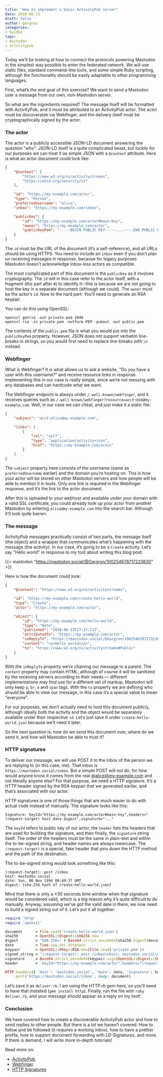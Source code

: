 ```yaml
---
title: "How to implement a basic ActivityPub server"
date: 2018-06-23
draft: false
author: gargron
categories:
- Guides
tags:
- mastodon
- activitypub
---
```


Today we’ll be looking at how to connect the protocols powering Mastodon in the simplest way possible to enter the federated network. We will use static files, standard command-line tools, and some simple Ruby scripting, although the functionality should be easily adaptable to other programming languages.

First, what’s the end goal of this exercise? We want to send a Mastodon user a message from our own, non-Mastodon server.

So what are the ingredients required? The message itself will be formatted with ActivityPub, and it must be attributed to an ActivityPub actor. The actor must be discoverable via Webfinger, and the delivery itself must be cryptographically signed by the actor.

### The actor

The actor is a publicly accessible JSON-LD document answering the question "who". JSON-LD itself is a quite complicated beast, but luckily for our purposes we can treat it as simple JSON with a `@context` attribute. Here is what an actor document could look like:

```json
{
	"@context": [
		"https://www.w3.org/ns/activitystreams",
		"https://w3id.org/security/v1"
	],

	"id": "https://my-example.com/actor",
	"type": "Person",
	"preferredUsername": "alice",
	"inbox": "https://my-example.com/inbox",

	"publicKey": {
		"id": "https://my-example.com/actor#main-key",
		"owner": "https://my-example.com/actor",
		"publicKeyPem": "-----BEGIN PUBLIC KEY-----...-----END PUBLIC KEY-----"
	}
}
```

The `id` must be the URL of the document (it’s a self-reference), and all URLs should be using HTTPS. You need to include an `inbox` even if you don’t plan on receiving messages in response, because for legacy purposes Mastodon doesn’t acknowledge inbox-less actors as compatible.

The most complicated part of this document is the `publicKey` as it involves cryptography. The `id` will in this case refer to the actor itself, with a fragment (the part after `#`) to identify it--this is because we are not going to host the key in a separate document (although we could). The `owner` must be the actor’s `id`. Now to the hard part: You’ll need to generate an RSA keypair.

You can do this using OpenSSL:

    openssl genrsa -out private.pem 2048
    openssl rsa -in private.pem -outform PEM -pubout -out public.pem

The contents of the `public.pem` file is what you would put into the `publicKeyPem` property. However, JSON does not support verbatim line-breaks in strings, so you would first need to replace line-breaks with `\n` instead.

### Webfinger

What is Webfinger? It is what allows us to ask a website, "Do you have a user with this username?" and receive resource links in response. Implementing this in our case is really simple, since we’re not messing with any databases and can hardcode what we want.

The Webfinger endpoint is always under `/.well-known/webfinger`, and it receives queries such as `/.well-known/webfinger?resource=acct:bob@my-example.com`. Well, in our case we can cheat, and just make it a static file:

```json
{
	"subject": "acct:alice@my-example.com",

	"links": [
		{
			"rel": "self",
			"type": "application/activity+json",
			"href": "https://my-example.com/actor"
		}
	]
}
```

The `subject` property here consists of the username (same as `preferredUsername` earlier) and the domain you’re hosting on. This is how your actor will be stored on other Mastodon servers and how people will be able to mention it in toots. Only one link is required in the Webfinger response, and it’s the link to the actor document.

After this is uploaded to your webhost and available under your domain with a valid SSL certificate, you could already look up your actor from another Mastodon by entering `alice@my-example.com` into the search bar. Although it’ll look quite barren.

### The message

ActivityPub messages practically consist of two parts, the message itself (the object) and a wrapper that communicates what’s happening with the message (the activity). In our case, it’s going to be a `Create` activity. Let’s say "Hello world" in response to my toot about writing this blog post:

{{< mastodon "https://mastodon.social/@Gargron/100254678717223630" >}}

Here is how the document could look:

```json
{
	"@context": "https://www.w3.org/ns/activitystreams",

	"id": "https://my-example.com/create-hello-world",
	"type": "Create",
	"actor": "https://my-example.com/actor",

	"object": {
		"id": "https://my-example.com/hello-world",
		"type": "Note",
		"published": "2018-06-23T17:17:11Z",
		"attributedTo": "https://my-example.com/actor",
		"inReplyTo": "https://mastodon.social/@Gargron/100254678717223630",
		"content": "<p>Hello world</p>",
		"to": "https://www.w3.org/ns/activitystreams#Public"
	}
}
```

With the `inReplyTo` property we’re chaining our message to a parent. The `content` property may contain HTML, although of course it will be sanitized by the receiving servers according to their needs — different implementations may find use for a different set of markup. Mastodon will only keep `p`, `br`, `a` and `span` tags. With the `to` property we are defining who should be able to view our message, in this case it’s a special value to mean "everyone".

For our purposes, we don’t actually need to host this document publicly, although ideally both the activity and the object would be separately available under their respective `id`. Let’s just save it under `create-hello-world.json` because we’ll need it later.

So the next question is, how do we send this document over, where do we send it, and how will Mastodon be able to trust it?

### HTTP signatures

To deliver our message, we will use POST it to the inbox of the person we are replying to (in this case, me). That inbox is `https://mastodon.social/inbox`. But a simple POST will not do, for how would anyone know it comes from the real @alice@my-example.com and not literally anyone else? For that purpose, we need a HTTP signature. It’s a HTTP header signed by the RSA keypair that we generated earlier, and that’s associated with our actor.

HTTP signatures is one of those things that are much easier to do with actual code instead of manually. The signature looks like this:

    Signature: keyId="https://my-example.com/actor#main-key",headers="(request-target) host date digest",signature="..."

The `keyId` refers to public key of our actor, the `header` lists the headers that are used for building the signature, and then finally, the `signature` string itself. The order of the headers must be the same in plain-text and within the to-be-signed string, and header names are always lowercase. The `(request-target)` is a special, fake header that pins down the HTTP method and the path of the destination.

The to-be-signed string would look something like this:

    (request-target): post /inbox
    host: mastodon.social
    date: Sun, 06 Nov 1994 08:49:37 GMT
	digest: {sha-256 hash of create-hello-world.json}

Mind that there is only a ±30 seconds time window when that signature would be considered valid, which is a big reason why it’s quite difficult to do manually. Anyway, assuming we’ve got the valid date in there, we now need to build a signed string out of it. Let’s put it all together:

```ruby
require 'http'
require 'openssl'

document      = File.read('create-hello-world.json')
sha256        = OpenSSL::Digest::SHA256.new
digest        = "SHA-256=" + Base64.strict_encode64(sha256.digest(document))
date          = Time.now.utc.httpdate
keypair       = OpenSSL::PKey::RSA.new(File.read('private.pem'))
signed_string = "(request-target): post /inbox\nhost: mastodon.social\ndate: #{date}\ndigest: #{digest}"
signature     = Base64.strict_encode64(keypair.sign(OpenSSL::Digest::SHA256.new, signed_string))
header        = 'keyId="https://my-example.com/actor",headers="(request-target) host date digest",signature="' + signature + '"'

HTTP.headers({ 'Host': 'mastodon.social', 'Date': date, 'Signature': header, 'Digest': digest })
    .post('https://mastodon.social/inbox', body: document)
```

Let’s save it as `deliver.rb`. I am using the HTTP.rb gem here, so you’ll need to have that installed (`gem install http`). Finally, run the file with `ruby deliver.rb`, and your message should appear as a reply on my toot!

### Conclusion

We have covered how to create a discoverable ActivityPub actor and how to send replies to other people. But there is a lot we haven’t covered: How to follow and be followed (it requires a working inbox), how to have a prettier profile, how to support document forwarding with LD-Signatures, and more. If there is demand, I will write more in-depth tutorials!

Read more on:

* [ActivityPub](https://www.w3.org/TR/activitypub/)
* [Webfinger](https://tools.ietf.org/html/rfc7033)
* [HTTP Signatures](https://tools.ietf.org/html/draft-cavage-http-signatures-10)
